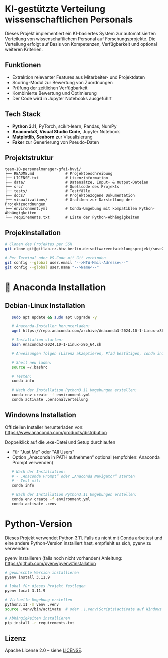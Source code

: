 # KI-gestützte Verteilung wissenschaftlichen Personals

Dieses Projekt implementiert ein KI-basiertes System zur automatisierten Verteilung von wissenschaftlichem Personal auf Forschungsprojekte. Die Verteilung erfolgt auf Basis von Kompetenzen, Verfügbarkeit und optional weiteren Kriterien.

## Funktionen
- Extraktion relevanter Features aus Mitarbeiter- und Projektdaten
- Scoring-Modul zur Bewertung von Zuordnungen
- Prüfung der zeitlichen Verfügbarkeit
- Kombinierte Bewertung und Optimierung
- Der Code wird in Jupyter Notebooks ausgeführt

## Tech Stack
- **Python 3.11**, PyTorch, scikit-learn, Pandas, NumPy
- **Anaconda3**, **Visual Studio Code**, Jupyter Notebook
- **Matplotlib, Seaborn** zur Visualisierung
- **Faker** zur Generierung von Pseudo-Daten

## Projektstruktur

```text
team-10-personalmanager-gfai-bvvi/
├── README.md              # Projektbeschreibung
├── LICENSE.txt            # Lizenzinformation
├── data/                  # Datensätze, Input- & Output-Dateien
├── src/                   # Quellcode des Projekts
├── tests/                 # Testfälle
├── docs/                  # Projektbezogene Dokumentation
├── visualizations/        # Grafiken zur Darstellung der Projektzuordnungen
├── environment.yml        # Conda-Umgebung mit kompatiblen Python-Abhängigkeiten
└── requirements.txt       # Liste der Python-Abhängigkeiten
```
## Projekinstallation

```bash
# Clonen des Projektes per SSH
git clone git@gitlab.rz.htw-berlin.de:softwareentwicklungsprojekt/sose2025/team-10-personalmanager-gfai-bvvi.git
```
```bash
# Per Terminal oder VS-Code mit Git verbinden
git config --global user.email "-->HTW-Mail-Adresse<--"
git config --global user.name "-->Name<--"
```

# 🐍 Anaconda Installation
## Debian-Linux Installation
```bash
   sudo apt update && sudo apt upgrade -y

   # Anaconda-Installer herunterladen:
   wget https://repo.anaconda.com/archive/Anaconda3-2024.10-1-Linux-x86_64.sh

   # Installation starten:
   bash Anaconda3-2024.10-1-Linux-x86_64.sh

   # Anweisungen folgen (Lizenz akzeptieren, Pfad bestätigen, conda init aktivieren)

   # Shell neu laden:
   source ~/.bashrc

   # Testen:
   conda info
   
   # Nach der Installation Python3.11 Umgebungen erstellen:
   conda env create -f environment.yml
   conda activate .personalverteilung
```

## Windowns Installation
Offiziellen Installer herunterladen von:
   https://www.anaconda.com/products/distribution

Doppelklick auf die .exe-Datei und Setup durchlaufen
- Für "Just Me" oder "All Users"
- Option „Anaconda in PATH aufnehmen“ optional (empfohlen: Anaconda Prompt verwenden)
```bash
   # Nach der Installation:
   # - „Anaconda Prompt“ oder „Anaconda Navigator“ starten
   # - Test mit: 
   conda info

   # Nach der Installation Python3.11 Umgebungen erstellen:
   conda env create -f environment.yml
   conda activate .cenv
```

# Python-Version

Dieses Projekt verwendet Python 3.11. Falls du nicht mit Conda arbeitest und eine 
andere Python-Version installiert hast, empfiehlt es sich, pyenv zu verwenden:

pyenv installieren (falls noch nicht vorhanden)
Anleitung: https://github.com/pyenv/pyenv#installation
```bash
# gewünschte Version installieren
pyenv install 3.11.9

# lokal für dieses Projekt festlegen
pyenv local 3.11.9
```

```bash
# Virtuelle Umgebung erstellen
python3.11 -m venv .venv
source .venv/bin/activate  # oder .\.venv\Scripts\activate auf Windows

# Abhängigkeiten installieren
pip install -r requirements.txt
```

## Lizenz

Apache License 2.0 – siehe [LICENSE](https://gitlab.rz.htw-berlin.de/softwareentwicklungsprojekt/sose2025/team-10-personalmanager-gfai-bvvi/-/blob/master/LICENSE.txt?ref_type=heads).